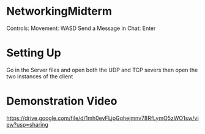 # NetworkingMidterm
  Controls:
  Movement: WASD
  Send a Message in Chat: Enter
# Setting Up
  Go in the Server files and open both the UDP and TCP severs then open the two instances of the client
# Demonstration Video
  https://drive.google.com/file/d/1mh0evFLjpGqhejmnv78RfLymO5zWO1sw/view?usp=sharing
